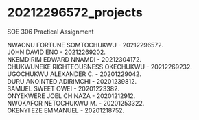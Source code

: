 # 20212296572_projects
SOE 306 Practical Assignment

NWAONU FORTUNE SOMTOCHUKWU - 20212296572.  
JOHN DAVID ENO - 20212269202.  
NKEMDIRIM EDWARD NNAMDI - 20212304172.  
CHUKWUNEKE RIGHTEOUSNESS OKECHUKWU - 20212269232.  
UGOCHUKWU ALEXANDER C. - 20201229042.  
DURU ANOINTED ADIRIMCHI - 20201239812.  
SAMUEL SWEET OWEI - 20201223382.  
ONYEKWERE JOEL CHINAZA - 20201212912.     
NWOKAFOR NETOCHUKWU M. - 20201253322.  
OKENYI EZE EMMANUEL - 20201218752.  
